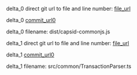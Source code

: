 delta_0 direct git url to file and line number: [file_url](https://www.github.com/capsidjs/capsid/commit/323e35adaaca7237d15804e38fed9c1397313a7b/#diff-40df91deb4df8b1d0d5522cf44bed4fbee56f8d3ec245be69ebbfb66ee415089L396)

delta_0 [commit_url0](https://www.github.com/capsidjs/capsid/commit/323e35adaaca7237d15804e38fed9c1397313a7b)

delta_0 filename: dist/capsid-commonjs.js



delta_1 direct git url to file and line number: [file_url](https://www.github.com/trustwallet/trust-ray/commit/53efffab7c54111fca12b7fe8858a691f13b98d1/#diff-8d5829676aa9a4898e6a6ca2f53ac8fd98c578298e86c1b734dd3f50025864b9L48)

delta_1 [commit_url0](https://www.github.com/trustwallet/trust-ray/commit/53efffab7c54111fca12b7fe8858a691f13b98d1)

delta_1 filename: src/common/TransactionParser.ts



